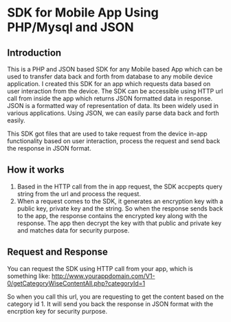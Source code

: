 # SDK for Mobile App Using PHP/Mysql and JSON

## Introduction
This is a PHP and JSON based SDK for any Mobile based App which can be used to transfer data back and forth from database to any mobile device application. I created this SDK for an app which requests data based on user interaction from the device. The SDK can be accessible using HTTP url call from inside the app which returns JSON formatted data in response. JSON is a formatted way of representation of data. Its been widely used in various applications. Using JSON, we can easily parse data back and forth easily. 

This SDK got files that are used to take request from the device in-app functionality based on user interaction, process the request and send back the response in JSON format. 

## How it works

1. Based in the HTTP call from the in app request, the SDK accpepts query string from the url and process the request.
2. When a request comes to the SDK, it generates an encryption key with a public key, private key and the string. So when the response sends back to the app, the response contains the encrypted key along with the response. The app then decrypt the key with that public and private key and matches data for security purpose.


## Request and Response

You can request the SDK using HTTP call from your app, which is something like: http://www.yourappdomain.com/V1-0/getCategoryWiseContentAll.php?categoryId=1

So when you call this url, you are requesting to get the content based on the category id 1. It will send you back the response in JSON format with the encrption key for security purpose.
